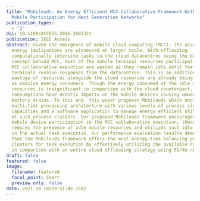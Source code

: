 ```yaml
---
title: "Mobilouds: An Energy Efficient MCC Collaborative Framework With Extended
  Mobile Participation for Next Generation Networks"
publication_types:
  - "2"
doi: 10.1109/ACCESS.2016.2602321
publication: IEEE Access
abstract: Given the emergence of mobile cloud computing (MCC), its associated
  energy implications are witnessed at larger scale. With offloading
  computationally intensive tasks to the cloud datacentres being the basic
  concept behind MCC, most of the mobile terminal resources participating in the
  MCC collaborative execution are wasted as they remain idle until the mobile
  terminals receive responses from the datacentres. This is an additional
  wastage of resources alongside the cloud resources are already being addressed
  as massive energy consumers. Though the energy consumed of the idle mobile
  resources is insignificant in comparison with the cloud counterpart, such
  consumptions have drastic impacts on the mobile devices causing unnecessary
  battery drains. To this end, this paper proposes Mobilouds which encompass a
  multi-tier processing architecture with various levels of process cluster
  capacities and a software application to manage energy efficient utilization
  of such process clusters. Our proposed Mobilouds framework encourages the
  mobile device participation in the MCC collaborative execution, thereby
  reduces the presence of idle mobile resources and utilizes such idle resources
  in the actual task execution. Our performance evaluation results demonstrate
  that the Mobilouds framework offers the most energy-time balancing process
  clusters for task execution by effectively utilizing the available resources,
  in comparison with an entire cloud offloading strategy using 5G/4G networks.
draft: false
featured: false
image:
  filename: featured
  focal_point: Smart
  preview_only: false
date: 2021-10-18T19:51:45.159Z
---
```


